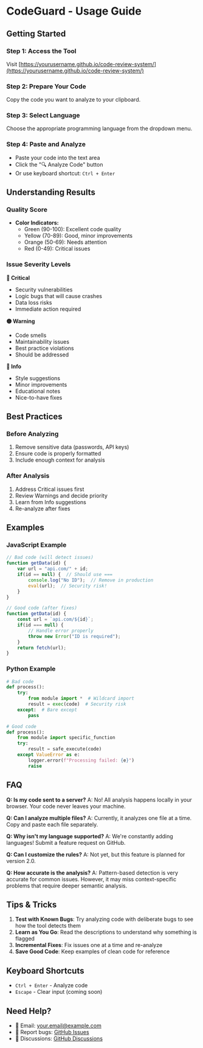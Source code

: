 # CodeGuard - Usage Guide

## Getting Started

### Step 1: Access the Tool
Visit [https://yourusername.github.io/code-review-system/](https://yourusername.github.io/code-review-system/)

### Step 2: Prepare Your Code
Copy the code you want to analyze to your clipboard.

### Step 3: Select Language
Choose the appropriate programming language from the dropdown menu.

### Step 4: Paste and Analyze
- Paste your code into the text area
- Click the "🔍 Analyze Code" button
- Or use keyboard shortcut: `Ctrl + Enter`

## Understanding Results

### Quality Score
- **Color Indicators:**
  - Green (90-100): Excellent code quality
  - Yellow (70-89): Good, minor improvements
  - Orange (50-69): Needs attention
  - Red (0-49): Critical issues

### Issue Severity Levels

**🔴 Critical**
- Security vulnerabilities
- Logic bugs that will cause crashes
- Data loss risks
- Immediate action required

**🟡 Warning**
- Code smells
- Maintainability issues
- Best practice violations
- Should be addressed

**🔵 Info**
- Style suggestions
- Minor improvements
- Educational notes
- Nice-to-have fixes

## Best Practices

### Before Analyzing
1. Remove sensitive data (passwords, API keys)
2. Ensure code is properly formatted
3. Include enough context for analysis

### After Analysis
1. Address Critical issues first
2. Review Warnings and decide priority
3. Learn from Info suggestions
4. Re-analyze after fixes

## Examples

### JavaScript Example
```javascript
// Bad code (will detect issues)
function getData(id) {
    var url = "api.com/" + id;
    if(id == null) {  // Should use ===
        console.log("No ID");  // Remove in production
        eval(url);  // Security risk!
    }
}

// Good code (after fixes)
function getData(id) {
    const url = `api.com/${id}`;
    if(id === null) {
        // Handle error properly
        throw new Error("ID is required");
    }
    return fetch(url);
}
```

### Python Example
```python
# Bad code
def process():
    try:
        from module import *  # Wildcard import
        result = exec(code)  # Security risk
    except:  # Bare except
        pass

# Good code
def process():
    from module import specific_function
    try:
        result = safe_execute(code)
    except ValueError as e:
        logger.error(f"Processing failed: {e}")
        raise
```

## FAQ

**Q: Is my code sent to a server?**
A: No! All analysis happens locally in your browser. Your code never leaves your machine.

**Q: Can I analyze multiple files?**
A: Currently, it analyzes one file at a time. Copy and paste each file separately.

**Q: Why isn't my language supported?**
A: We're constantly adding languages! Submit a feature request on GitHub.

**Q: Can I customize the rules?**
A: Not yet, but this feature is planned for version 2.0.

**Q: How accurate is the analysis?**
A: Pattern-based detection is very accurate for common issues. However, it may miss context-specific problems that require deeper semantic analysis.

## Tips & Tricks

1. **Test with Known Bugs**: Try analyzing code with deliberate bugs to see how the tool detects them
2. **Learn as You Go**: Read the descriptions to understand why something is flagged
3. **Incremental Fixes**: Fix issues one at a time and re-analyze
4. **Save Good Code**: Keep examples of clean code for reference

## Keyboard Shortcuts

- `Ctrl + Enter` - Analyze code
- `Escape` - Clear input (coming soon)

## Need Help?

- 📧 Email: your.email@example.com
- 🐛 Report bugs: [GitHub Issues](https://github.com/yourusername/code-review-system/issues)
- 💬 Discussions: [GitHub Discussions](https://github.com/yourusername/code-review-system/discussions)